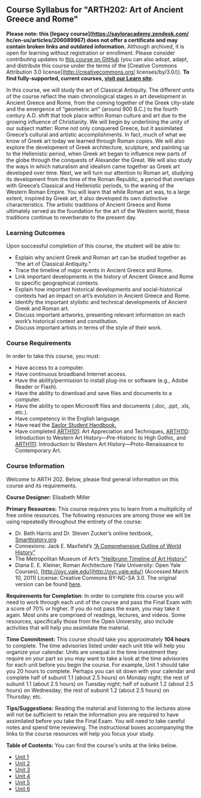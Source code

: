 Course Syllabus for "ARTH202: Art of Ancient Greece and Rome"
-------------------------------------------------------------

**Please note: this [legacy course](https://sayloracademy.zendesk.com/
hc/en-us/articles/206089967) does not offer a certificate and may contain 
broken links and outdated information.** Although archived, it is open 
for learning without registration or enrollment. Please consider contributing 
updates to [this course on GitHub](https://github.com/saylordotorg/course_arth202) 
(you can also adopt, adapt, and distribute this course under the terms of 
the [Creative Commons Attribution 3.0 license](http://creativecommons.org/
licenses/by/3.0/)). **To find fully-supported, current courses, [visit our 
Learn site](https://learn.saylor.org).**

In this course, we will study the art of Classical Antiquity. The
different units of the course reflect the main chronological stages in
art development in Ancient Greece and Rome, from the coming together of
the Greek city-state and the emergence of “geometric art” (around 900
B.C.) to the fourth century A.D. shift that took place within Roman
culture and art due to the growing influence of Christianity. We will
begin by underlining the unity of our subject matter: Rome not only
conquered Greece, but it assimilated Greece’s cultural and artistic
accomplishments. In fact, much of what we know of Greek art today we
learned through Roman copies. We will also explore the development of
Greek architecture, sculpture, and painting up to the Hellenistic
period, when Greek art began to influence new parts of the globe through
the conquests of Alexander the Great. We will also study the ways in
which naturalism and idealism came together as Greek art developed over
time. Next, we will turn our attention to Roman art, studying its
development from the time of the Roman Republic, a period that overlaps
with Greece’s Classical and Hellenistic periods, to the waning of the
Western Roman Empire. You will learn that while Roman art was, to a
large extent, inspired by Greek art, it also developed its own
distinctive characteristics. The artistic traditions of Ancient Greece
and Rome ultimately served as the foundation for the art of the Western
world; these traditions continue to reverberate to the present day.

### Learning Outcomes

Upon successful completion of this course, the student will be able
to:  
   

-   Explain why ancient Greek and Roman art can be studied together as
    “the art of Classical Antiquity.”
-   Trace the timeline of major events in Ancient Greece and Rome.
-   Link important developments in the history of Ancient Greece and
    Rome to specific geographical contexts.
-   Explain how important historical developments and social-historical
    contexts had an impact on art’s evolution in Ancient Greece and
    Rome.
-   Identify the important stylistic and technical developments of
    Ancient Greek and Roman art.
-   Discuss important artworks, presenting relevant information on each
    work’s historical context and constitution.
-   Discuss important artists in terms of the style of their work.

### Course Requirements

In order to take this course, you must:  
   
-  Have access to a computer.  
-  Have continuous broadband Internet access.  
-  Have the ability/permission to install plug-ins or software (e.g.,
Adobe Reader or Flash).  
-  Have the ability to download and save files and documents to a
computer.
-  Have the ability to open Microsoft files and documents (.doc, .ppt,
.xls, etc.).
-  Have competency in the English language.
-  Have read the [Saylor Student
Handbook.](http://www.saylor.org/site/wp-content/uploads/2012/05/Saylor-StudentHandbook.pdf)
-  Have completed [ARTH101](http://www.saylor.org/courses/arth101/): Art
Appreciation and Techniques, [ARTH110](http://www.saylor.org/arth110):
Introduction to Western Art History—Pre-Historic to High Gothic, and
[ARTH111](http://www.saylor.org/courses/arth111/): Introduction to
Western Art History—Proto-Renaissance to Contemporary Art.

### Course Information

Welcome to ARTH 202. Below, please find general information on this
course and its requirements.

**Course Designer:** Elisabeth Miller

**Primary Resources:** This course requires you to learn from a
multiplicity of free online resources. The following resources are among
those we will be using repeatedly throughout the entirety of the course:

-   Dr. Beth Harris and Dr. Steven Zucker’s online textbook,
    [Smarthistory.org](http://smarthistory.org/)
-   Connexions: Jack E. Maxfield’s [“A Comprehensive Outline of World
    History”](http://cnx.org/content/col10595/latest/)
-   The Metropolitan Museum of Art’s [“Heilbrunn Timeline of Art
    History”](http://www.metmuseum.org/toah/hd/itar/hd_itar.htm)
-   Diana E. E. Kleiner, Roman Architecture (Yale University: Open Yale
    Courses), [http://oyc.yale.edu](http://oyc.yale.edu/) (Accessed
    March 10, 2011) License: Creative Commons BY-NC-SA 3.0. The original
    version can be found
    [here](http://oyc.yale.edu/history-of-art/roman-architecture/).

**Requirements for Completion**: In order to complete this course you
will need to work through each unit of the course and pass the Final
Exam with a score of 70% or higher. If you do not pass the exam, you may
take it again. Most units are comprised of readings, lectures, and
videos. Some resources, specifically those from the Open University,
also include activities that will help you assimilate the material.

**Time Commitment:** This course should take you approximately **104
hours** to complete. The time advisories listed under each unit title
will help you organize your calendar. Units are unequal in the time
investment they require on your part so you may want to take a look at
the time advisories for each unit before you begin the course. For
example, Unit 1 should take you 20 hours to complete. Perhaps you can
sit down with your calendar and complete half of subunit 1.1 (about 2.5
hours) on Monday night; the rest of subunit 1.1 (about 2.5 hours) on
Tuesday night; half of subunit 1.2 (about 2.5 hours) on Wednesday; the
rest of subunit 1.2 (about 2.5 hours) on Thursday; etc.

**Tips/Suggestions:** Reading the material and listening to the lectures
alone will not be sufficient to retain the information you are required
to have assimilated before you take the Final Exam. You will need to
take careful notes and spend time reviewing. The instructional boxes
accompanying the links to the course resources will help you focus your
study.

**Table of Contents:** You can find the course's units at the links below.

- [Unit 1](https://legacy.saylor.org/arth202/Unit01/)
- [Unit 2](https://legacy.saylor.org/arth202/Unit02/)
- [Unit 3](https://legacy.saylor.org/arth202/Unit03/)
- [Unit 4](https://legacy.saylor.org/arth202/Unit04/)
- [Unit 5](https://legacy.saylor.org/arth202/Unit05/)
- [Unit 6](https://legacy.saylor.org/arth202/Unit06/)
